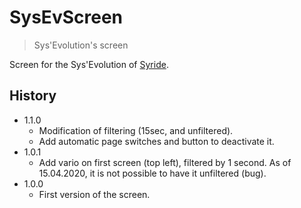 # SysEvScreen
> Sys'Evolution's screen

Screen for the Sys'Evolution of [Syride](https://www.syride.com/).

## History

* 1.1.0
    * Modification of filtering (15sec, and unfiltered).
    * Add automatic page switches and button to deactivate it.
* 1.0.1
    * Add vario on first screen (top left), filtered by 1 second.
      As of 15.04.2020, it is not possible to have it unfiltered (bug).
* 1.0.0
    * First version of the screen.
